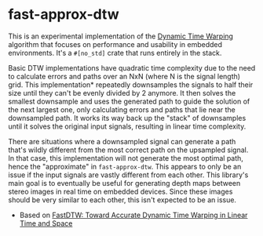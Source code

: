 # fast-approx-dtw

This is an experimental implementation of the [Dynamic Time Warping](https://en.wikipedia.org/wiki/Dynamic_time_warping) algorithm that focuses on performance and usability in embedded environments. It's a `#[no_std]` crate that runs entirely in the stack.

Basic DTW implementations have quadratic time complexity due to the need to calculate errors and paths over an NxN (where N is the signal length) grid. This implementation* repeatedly downsamples the signals to half their size until they can't be evenly divided by 2 anymore. It then solves the smallest downsample and uses the generated path to guide the solution of the next largest one, only calculating errors and paths that lie near the downsampled path. It works its way back up the "stack" of downsamples until it solves the original input signals, resulting in linear time complexity.

There are situations where a downsampled signal can generate a path that's wildly different from the most correct path on the upsampled signal. In that case, this implementation will not generate the most optimal path, hence the "approximate" in `fast-approx-dtw`. This appears to only be an issue if the input signals are vastly different from each other. This library's main goal is to eventually be useful for generating depth maps between stereo images in real time on embedded devices. Since these images should be very similar to each other, this isn't expected to be an issue. 

* Based on [FastDTW: Toward Accurate Dynamic Time Warping in Linear Time and Space](https://www.semanticscholar.org/paper/FastDTW%3A-Toward-Accurate-Dynamic-Time-Warping-in-Salvador-Chan/05a20cde15e172fc82f32774dd0cf4fe5827cad2)
